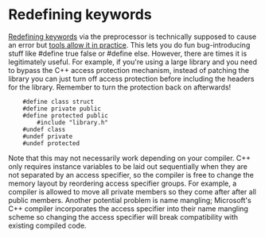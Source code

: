 Redefining keywords
=
[Redefining keywords][1] via the preprocessor is technically supposed to cause an error but [tools allow it in practice][2]. This lets you do fun bug-introducing stuff like #define true false or #define else. However, there are times it is legitimately useful. For example, if you're using a large library and you need to bypass the C++ access protection mechanism, instead of patching the library you can just turn off access protection before including the headers for the library. Remember to turn the protection back on afterwards!

        #define class struct
        #define private public
        #define protected public
            #include "library.h"
        #undef class
        #undef private
        #undef protected

Note that this may not necessarily work depending on your compiler. C++ only requires instance variables to be laid out sequentially when they are not separated by an access specifier, so the compiler is free to change the memory layout by reordering access specifier groups. For example, a compiler is allowed to move all private members so they come after after all public members. Another potential problem is name mangling; Microsoft's C++ compiler incorporates the access specifier into their name mangling scheme so changing the access specifier will break compatibility with existing compiled code.

[1]:http://madebyevan.com/obscure-cpp-features/#redefining-keywords
[2]:http://www.gotw.ca/gotw/076.htm
